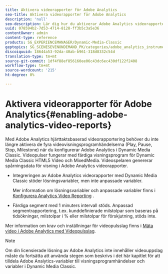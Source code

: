 ```yaml
---
title: Aktivera videorapporter för Adobe Analytics
seo-title: Aktivera videorapporter för Adobe Analytics
description: 'null'
seo-description: Lär dig hur du aktiverar Adobe Analytics videorapporter.
uuid: 078594b2-7d53-4714-8128-ff3b5c3a5e36
contentOwner: admin
content-type: reference
products: SG_EXPERIENCEMANAGER/Dynamic-Media-Classic
geptopics: SG_SCENESEVENONDEMAND_PK/categories/adobe_analytics_instrumentation_kit
discoiquuid: 18644a53-92da-40ab-b961-318d8332c54d
translation-type: tm+mt
source-git-commit: 1df4f88ef856160ee06c43dc6ec430df122f2408
workflow-type: tm+mt
source-wordcount: '215'
ht-degree: 0%

---
```



# Aktivera videorapporter för Adobe Analytics{#enabling-adobe-analytics-video-reports}

Med Adobe Analytics hjärttaktsbaserad videorapportering behöver du inte längre aktivera de fyra videovisningsprogramhändelserna (Play, Pause, Stop, Milestone) när du konfigurerar Adobe Analytics i Dynamic Media Classic. Videopulser fungerar med färdiga visningsprogram för Dynamic Media Classic HTML5 Video och MixedMedia. Videospelaren genererar spårningsdata för visning i Adobe Analytics videorapporter.

* Integreringen av Adobe Analytics videorapporter med Dynamic Media Classic stöder lösningsvariabler, men inte anpassade variabler.

   Mer information om lösningsvariabler och anpassade variabler finns i [Konfigurera Analytics Video Reporting](https://microsite.omniture.com/t2/help/en_US/sc/appmeasurement/hbvideo/video_analytics_config.html) .

* Färdiga segment med 1 minuters intervall stöds. Anpassad segmentrapportering, t.ex. kunddefinierade milstolpar som baseras på tidsökningar, milstolpar i % eller milstolpar för förskjutning, stöds inte.

Mer information om krav och inställningar för videopulsslag finns i [Mäta video i Adobe Analytics med Videopulsslag](https://microsite.omniture.com/t2/help/en_US/sc/appmeasurement/hbvideo/).

>[!NOTE]
>
>Om din licensierade lösning av Adobe Analytics inte innehåller videouppslag måste du fortsätta att använda stegen som beskrivs i det här kapitlet för att tilldela Adobe Analytics-variabler till visningsprogramhändelser och variabler i Dynamic Media Classic.

